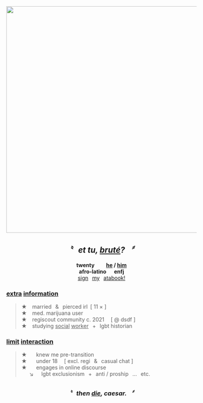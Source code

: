 <div align="center">
  <img src="https://files.catbox.moe/oor11d.png"" width="600">
  
## *〝⠀et tu, <ins>bruté</ins>?⠀〞*
**twenty⠀⠀⠀<ins>he</ins> / <ins>him</ins>\
afro-latino⠀⠀enfj**\
[sign](https://hempderived.atabook.org)⠀[my](https://hempderived.atabook.org)⠀[atabook!](https://hempderived.atabook.org)
</div>

 ### **<ins>extra</ins> <ins>information</ins>**
> **★**  married⠀&⠀pierced irl [ 11 × ]\
**★**  med. marijuana user\
**★**  regiscout community c. 2021⠀ [ @ dsdf ]\
**★**  studying <ins>social</ins> <ins>worker</ins>⠀+⠀lgbt historian

### **<ins>limit</ins> <ins>interaction</ins>**
> **★** ⠀⠀knew me pre-transition\
**★** ⠀⠀under 18⠀ [ excl. regi⠀&⠀casual chat ]</sup>\
**★** ⠀⠀engages in online discourse\
   ↘   lgbt exclusionism⠀+⠀anti / proship⠀...⠀etc.


<div align="center">

##  
### *〝⠀then <ins>die</ins>, caesar.⠀〞*
</div>
